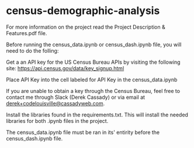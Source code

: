 # census-demographic-analysis


For more information on the project read the Project Description & Features.pdf file.

Before running the census_data.ipynb or census_dash.ipynb file, you will need to do the folling:

Get a an API key for the US Census Bureau APIs by visiting the following site:
https://api.census.gov/data/key_signup.html

Place API Key into the cell labeled for API Key in the census_data.ipynb

If you are unable to obtain a key through the Census Bureau, feel free to contact me through Slack (Derek Cassady) 
or via email at derek+codelouisville@cassadyweb.com.

Install the libraries found in the requirements.txt.  This will install the needed libraries for both .ipynb files in the project.

The census_data.ipynb file must be ran in its' entirity before the census_dash.ipynb file.

